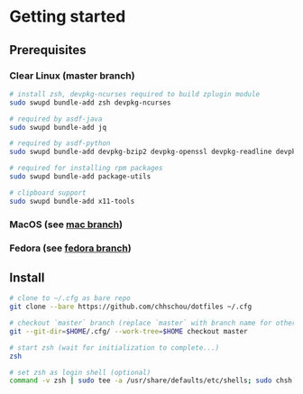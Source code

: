 # Getting started

## Prerequisites
### Clear Linux (master branch)
``` sh
# install zsh, devpkg-ncurses required to build zplugin module
sudo swupd bundle-add zsh devpkg-ncurses

# required by asdf-java
sudo swupd bundle-add jq

# required by asdf-python
sudo swupd bundle-add devpkg-bzip2 devpkg-openssl devpkg-readline devpkg-sqlite-autoconf devpkg-libffi

# required for installing rpm packages
sudo swupd bundle-add package-utils

# clipboard support
sudo swupd bundle-add x11-tools

```

### MacOS (see [mac branch](https://github.com/chhschou/dotfiles/tree/master))

### Fedora (see [fedora branch](https://github.com/chhschou/dotfiles/tree/fedora))


## Install
``` sh
# clone to ~/.cfg as bare repo
git clone --bare https://github.com/chhschou/dotfiles ~/.cfg

# checkout `master` branch (replace `master` with branch name for other branches)
git --git-dir=$HOME/.cfg/ --work-tree=$HOME checkout master

# start zsh (wait for initialization to complete...)
zsh

# set zsh as login shell (optional)
command -v zsh | sudo tee -a /usr/share/defaults/etc/shells; sudo chsh -s $(command -v zsh) $USER

```
